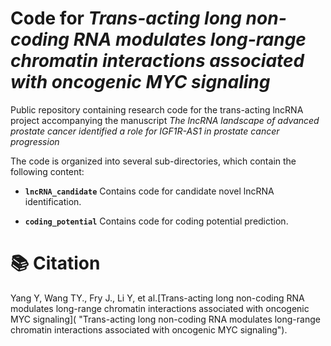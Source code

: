 # Code for *Trans-acting long non-coding RNA modulates long-range chromatin interactions associated with oncogenic MYC signaling*
Public repository containing research code for the trans-acting lncRNA project accompanying
the manuscript *The lncRNA landscape of advanced prostate cancer identified a role for IGF1R-AS1 in prostate cancer progression*

The code is organized into several sub-directories, which contain the following content:


* **`lncRNA_candidate`**
Contains code for candidate novel lncRNA identification.

* **`coding_potential`**
Contains code for coding potential prediction.


# 📚 Citation

Yang Y, Wang TY., Fry J., Li Y, et al.[Trans-acting long non-coding RNA modulates long-range chromatin interactions associated with oncogenic MYC signaling]( "Trans-acting long non-coding RNA modulates long-range chromatin interactions associated with oncogenic MYC signaling").
